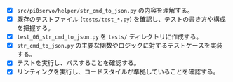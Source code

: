 - [x] `src/pi0servo/helper/str_cmd_to_json.py` の内容を理解する。
- [x] 既存のテストファイル (`tests/test_*.py`) を確認し、テストの書き方や構成を把握する。
- [x] `test_06_str_cmd_to_json.py` を `tests/` ディレクトリに作成する。
- [x] `str_cmd_to_json.py` の主要な関数やロジックに対するテストケースを実装する。
- [x] テストを実行し、パスすることを確認する。
- [x] リンティングを実行し、コードスタイルが準拠していることを確認する。